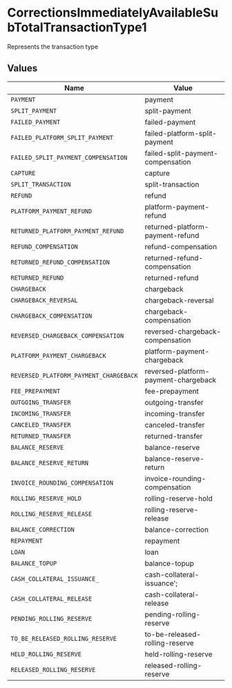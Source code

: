 # CorrectionsImmediatelyAvailableSubTotalTransactionType1

Represents the transaction type


## Values

| Name                                   | Value                                  |
| -------------------------------------- | -------------------------------------- |
| `PAYMENT`                              | payment                                |
| `SPLIT_PAYMENT`                        | split-payment                          |
| `FAILED_PAYMENT`                       | failed-payment                         |
| `FAILED_PLATFORM_SPLIT_PAYMENT`        | failed-platform-split-payment          |
| `FAILED_SPLIT_PAYMENT_COMPENSATION`    | failed-split-payment-compensation      |
| `CAPTURE`                              | capture                                |
| `SPLIT_TRANSACTION`                    | split-transaction                      |
| `REFUND`                               | refund                                 |
| `PLATFORM_PAYMENT_REFUND`              | platform-payment-refund                |
| `RETURNED_PLATFORM_PAYMENT_REFUND`     | returned-platform-payment-refund       |
| `REFUND_COMPENSATION`                  | refund-compensation                    |
| `RETURNED_REFUND_COMPENSATION`         | returned-refund-compensation           |
| `RETURNED_REFUND`                      | returned-refund                        |
| `CHARGEBACK`                           | chargeback                             |
| `CHARGEBACK_REVERSAL`                  | chargeback-reversal                    |
| `CHARGEBACK_COMPENSATION`              | chargeback-compensation                |
| `REVERSED_CHARGEBACK_COMPENSATION`     | reversed-chargeback-compensation       |
| `PLATFORM_PAYMENT_CHARGEBACK`          | platform-payment-chargeback            |
| `REVERSED_PLATFORM_PAYMENT_CHARGEBACK` | reversed-platform-payment-chargeback   |
| `FEE_PREPAYMENT`                       | fee-prepayment                         |
| `OUTGOING_TRANSFER`                    | outgoing-transfer                      |
| `INCOMING_TRANSFER`                    | incoming-transfer                      |
| `CANCELED_TRANSFER`                    | canceled-transfer                      |
| `RETURNED_TRANSFER`                    | returned-transfer                      |
| `BALANCE_RESERVE`                      | balance-reserve                        |
| `BALANCE_RESERVE_RETURN`               | balance-reserve-return                 |
| `INVOICE_ROUNDING_COMPENSATION`        | invoice-rounding-compensation          |
| `ROLLING_RESERVE_HOLD`                 | rolling-reserve-hold                   |
| `ROLLING_RESERVE_RELEASE`              | rolling-reserve-release                |
| `BALANCE_CORRECTION`                   | balance-correction                     |
| `REPAYMENT`                            | repayment                              |
| `LOAN`                                 | loan                                   |
| `BALANCE_TOPUP`                        | balance-topup                          |
| `CASH_COLLATERAL_ISSUANCE_`            | cash-collateral-issuance';             |
| `CASH_COLLATERAL_RELEASE`              | cash-collateral-release                |
| `PENDING_ROLLING_RESERVE`              | pending-rolling-reserve                |
| `TO_BE_RELEASED_ROLLING_RESERVE`       | to-be-released-rolling-reserve         |
| `HELD_ROLLING_RESERVE`                 | held-rolling-reserve                   |
| `RELEASED_ROLLING_RESERVE`             | released-rolling-reserve               |